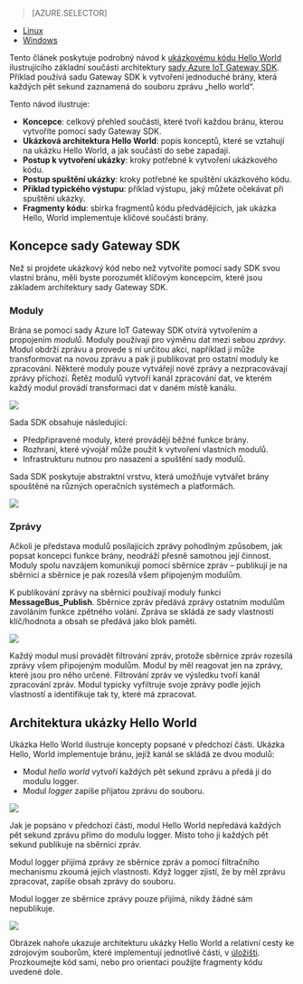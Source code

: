 > [AZURE.SELECTOR]
- [Linux](../articles/iot-hub/iot-hub-linux-gateway-sdk-get-started.md)
- [Windows](../articles/iot-hub/iot-hub-windows-gateway-sdk-get-started.md)

Tento článek poskytuje podrobný návod k [ukázkovému kódu Hello World][lnk-helloworld-sample] ilustrujícího základní součásti architektury [sady Azure IoT Gateway SDK][lnk-gateway-sdk]. Příklad používá sadu Gateway SDK k vytvoření jednoduché brány, která každých pět sekund zaznamená do souboru zprávu „hello world“.

Tento návod ilustruje:

- **Koncepce**: celkový přehled součásti, které tvoří každou bránu, kterou vytvoříte pomocí sady Gateway SDK.  
- **Ukázková architektura Hello World**: popis konceptů, které se vztahují na ukázku Hello World, a jak součásti do sebe zapadají.
- **Postup k vytvoření ukázky**: kroky potřebné k vytvoření ukázkového kódu.
- **Postup spuštění ukázky**: kroky potřebné ke spuštění ukázkového kódu. 
- **Příklad typického výstupu**: příklad výstupu, jaký můžete očekávat při spuštění ukázky.
- **Fragmenty kódu**: sbírka fragmentů kódu předvádějících, jak ukázka Hello, World implementuje klíčové součásti brány.

## Koncepce sady Gateway SDK

Než si projdete ukázkový kód nebo než vytvoříte pomocí sady SDK svou vlastní bránu, měli byste porozumět klíčovým koncepcím, které jsou základem architektury sady Gateway SDK.

### Moduly

Brána se pomocí sady Azure IoT Gateway SDK otvírá vytvořením a propojením *modulů*. Moduly používají pro výměnu dat mezi sebou *zprávy*. Modul obdrží zprávu a provede s ní určitou akci, například ji může transformovat na novou zprávu a pak ji publikovat pro ostatní moduly ke zpracování. Některé moduly pouze vytvářejí nové zprávy a nezpracovávají zprávy příchozí. Řetěz modulů vytvoří kanál zpracování dat, ve kterém každý modul provádí transformaci dat v daném místě kanálu.

![][1]
 
Sada SDK obsahuje následující:

- Předpřipravené moduly, které provádějí běžné funkce brány.
- Rozhraní, které vývojář může použít k vytvoření vlastních modulů.
- Infrastrukturu nutnou pro nasazení a spuštění sady modulů.

Sada SDK poskytuje abstraktní vrstvu, která umožňuje vytvářet brány spouštěné na různých operačních systémech a platformách.

![][2]

### Zprávy

Ačkoli je představa modulů posílajících zprávy pohodlným způsobem, jak popsat koncepci funkce brány, neodráží přesně samotnou její činnost. Moduly spolu navzájem komunikují pomocí sběrnice zpráv – publikují je na sběrnici a sběrnice je pak rozesílá všem připojeným modulům.

K publikování zprávy na sběrnici používají moduly funkci **MessageBus_Publish**. Sběrnice zpráv předává zprávy ostatním modulům zavoláním funkce zpětného volání. Zpráva se skládá ze sady vlastností klíč/hodnota a obsah se předává jako blok paměti.

![][3]

Každý modul musí provádět filtrování zpráv, protože sběrnice zpráv rozesílá zprávy všem připojeným modulům. Modul by měl reagovat jen na zprávy, které jsou pro něho určené. Filtrování zpráv ve výsledku tvoří kanál zpracování zpráv. Modul typicky vyfiltruje svoje zprávy podle jejich vlastností a identifikuje tak ty, které má zpracovat.

## Architektura ukázky Hello World

Ukázka Hello World ilustruje koncepty popsané v předchozí části. Ukázka Hello, World implementuje bránu, jejíž kanál se skládá ze dvou modulů:

-   Modul *hello world* vytvoří každých pět sekund zprávu a předá ji do modulu logger.
-   Modul *logger* zapíše přijatou zprávu do souboru.

![][4]

Jak je popsáno v předchozí části, modul Hello World nepředává každých pět sekund zprávu přímo do modulu logger. Místo toho ji každých pět sekund publikuje na sběrnici zpráv.

Modul logger přijímá zprávy ze sběrnice zpráv a pomocí filtračního mechanismu zkoumá jejich vlastnosti. Když logger zjistí, že by měl zprávu zpracovat, zapíše obsah zprávy do souboru.

Modul logger ze sběrnice zprávy pouze přijímá, nikdy žádné sám nepublikuje.

![][5]

Obrázek nahoře ukazuje architekturu ukázky Hello World a relativní cesty ke zdrojovým souborům, které implementují jednotlivé části, v [úložišti][lnk-gateway-sdk]. Prozkoumejte kód sami, nebo pro orientaci použijte fragmenty kódu uvedené dole.

<!-- Images -->
[1]: media/iot-hub-gateway-sdk-getstarted-selector/modules.png
[2]: media/iot-hub-gateway-sdk-getstarted-selector/modules_2.png
[3]: media/iot-hub-gateway-sdk-getstarted-selector/messages_1.png
[4]: media/iot-hub-gateway-sdk-getstarted-selector/high_level_architecture.png
[5]: media/iot-hub-gateway-sdk-getstarted-selector/detailed_architecture.png

<!-- Links -->
[lnk-helloworld-sample]: https://github.com/Azure/azure-iot-gateway-sdk/tree/master/samples/hello_world
[lnk-gateway-sdk]: https://github.com/Azure/azure-iot-gateway-sdk

<!--HONumber=Sep16_HO3-->


